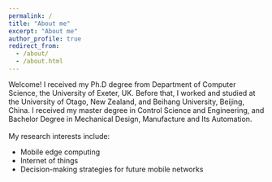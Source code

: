 ```yaml
---
permalink: /
title: "About me"
excerpt: "About me"
author_profile: true
redirect_from: 
  - /about/
  - /about.html
---
```


Welcome! I received my Ph.D degree from Department of Computer Science, the University of Exeter, UK. Before that, I worked and studied at the University of Otago, New Zealand, and Beihang University, Beijing, China. I received my master degree in Control Science and Engineering, and Bachelor Degree in Mechanical Design, Manufacture and Its Automation.
<br />
<br />
My research interests include: 
  * Mobile edge computing <br />
  * Internet of things<br />
  * Decision-making strategies for future mobile networks

 <br />
 <br />
 <br />
 <br />
<br />
 <br />
 <script type='text/javascript' id='clustrmaps' src='//cdn.clustrmaps.com/map_v2.js?cl=ffffff&w=280&t=n&d=rKGOkYk87D2AaYuuXW3hC0b67W1qgM1UuZOIW8Fp1UY'></script>
 <br />
 <br />
